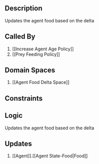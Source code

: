 ## Description

Updates the agent food based on the delta
## Called By
1. [[Increase Agent Age Policy]]
2. [[Prey Feeding Policy]]
## Domain Spaces
1. [[Agent Food Delta Space]]
## Constraints
## Logic
Updates the agent food based on the delta

## Updates

1. [[Agent]].[[Agent State-Food|Food]]
